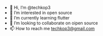 - 👋 Hi, I’m @techkop3
- 👀 I’m interested in open source
- 🌱 I’m currently learning flutter
- 💞️ I’m looking to collaborate on oipen source
- 📫 How to reach me techkop3@gmail.com

<!---
techkop3/techkop3 is a ✨ special ✨ repository because its `README.md` (this file) appears on your GitHub profile.
You can click the Preview link to take a look at your changes.
--->
